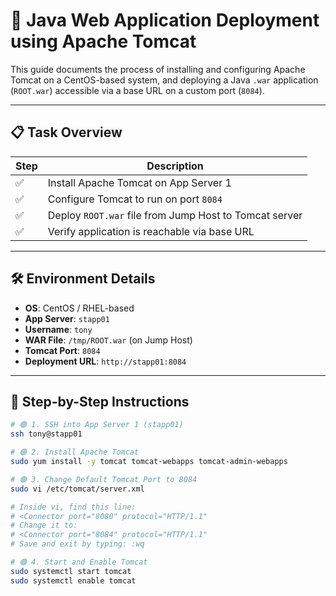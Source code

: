 # 🚀 Java Web Application Deployment using Apache Tomcat

This guide documents the process of installing and configuring Apache Tomcat on a CentOS-based system, and deploying a Java `.war` application (`ROOT.war`) accessible via a base URL on a custom port (`8084`).

---

## 📋 Task Overview

| Step | Description |
|------|-------------|
| ✅ | Install Apache Tomcat on App Server 1 |
| ✅ | Configure Tomcat to run on port `8084` |
| ✅ | Deploy `ROOT.war` file from Jump Host to Tomcat server |
| ✅ | Verify application is reachable via base URL |

---

## 🛠️ Environment Details

- **OS**: CentOS / RHEL-based
- **App Server**: `stapp01`
- **Username**: `tony`
- **WAR File**: `/tmp/ROOT.war` (on Jump Host)
- **Tomcat Port**: `8084`
- **Deployment URL**: `http://stapp01:8084`

---

## 🧩 Step-by-Step Instructions

```bash
# 🟢 1. SSH into App Server 1 (stapp01)
ssh tony@stapp01

# 🟢 2. Install Apache Tomcat
sudo yum install -y tomcat tomcat-webapps tomcat-admin-webapps

# 🟢 3. Change Default Tomcat Port to 8084
sudo vi /etc/tomcat/server.xml

# Inside vi, find this line:
# <Connector port="8080" protocol="HTTP/1.1"
# Change it to:
# <Connector port="8084" protocol="HTTP/1.1"
# Save and exit by typing: :wq

# 🟢 4. Start and Enable Tomcat
sudo systemctl start tomcat
sudo systemctl enable tomcat
